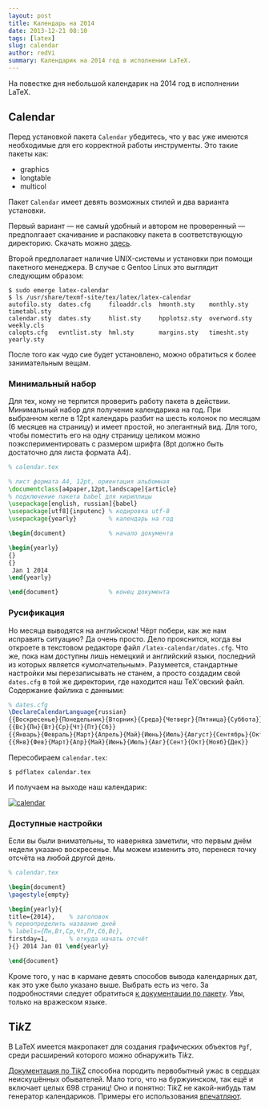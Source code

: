 ```yaml
---
layout: post
title: Календарь на 2014
date: 2013-12-21 08:10
tags: [latex]
slug: calendar
author: redVi
summary: Календарик на 2014 год в исполнении LaTeX.
---
```


На повестке дня небольшой календарик на 2014 год в исполнении LaTeX.

## Calendar

Перед установкой пакета `Calendar` убедитесь, что у вас уже имеются необходимые для его корректной работы инструменты. Это такие пакеты как:

- graphics
- longtable
- multicol

Пакет `Calendar` имеет девять возможных стилей и два варианта установки.

Первый вариант &mdash; не самый удобный и автором не проверенный &mdash; предполгаает скачивание и распаковку пакета в соответствующую директорию. Скачать можно [здесь](http://www.ctan.org/tex-archive/macros/latex/contrib/calendar).

Второй предполагает наличие UNIX-системы и установки при помощи пакетного менеджера. В случае с Gentoo Linux это выглядит следующим образом:

```console
$ sudo emerge latex-calendar
$ ls /usr/share/texmf-site/tex/latex/latex-calendar
autofilo.sty  dates.cfg     filoaddr.cls  hmonth.sty    monthly.sty   timetabl.sty
calendar.sty  dates.sty     hlist.sty     hpplotsz.sty  overword.sty  weekly.cls
calopts.cfg   evntlist.sty  hml.sty       margins.sty   timesht.sty   yearly.sty
```

После того как чудо сие будет установлено, можно обратиться к более занимательным вещам.

### Минимальный набор

Для тех, кому не терпится проверить работу пакета в действии. Минимальный набор для получение календарика на год. При выбранном кегле в 12pt календарь разбит на шесть колонок по месяцам (6 месяцев на страницу) и имеет простой, но элегантный вид. Для того, чтобы поместить его на одну страницу целиком можно поэкспериментировать с размером шрифта (8pt должно быть достаточно для листа формата A4).

```tex
% calendar.tex

% лист формата A4, 12pt, ориентация альбомная
\documentclass[a4paper,12pt,landscape]{article}
% подключение пакета babel для кириллицы
\usepackage[english, russian]{babel}
\usepackage[utf8]{inputenc} % кодировка utf-8
\usepackage{yearly}         % календарь на год

\begin{document}            % начало документа

\begin{yearly}
{}
{}
 Jan 1 2014
\end{yearly}

\end{document}              % конец документа
```

### Русификация

Но месяца выводятся на английском! Чёрт побери, как же нам исправить ситуацию? Да очень просто. Дело прояснится, когда вы откроете в текстовом редакторе файл `/latex-calendar/dates.cfg`. Что же, пока нам доступны лишь немецкий и английский языки, последний из которых является &laquo;умолчательным&raquo;. Разумеется, стандартные настройки мы перезаписывать не станем, а просто создадим свой `dates.cfg` в той же директории, где находится наш TeX'овский файл. Содержание файлика с данными:

```tex
% dates.cfg
\DeclareCalendarLanguage{russian}
{{Воскресенье}{Понедельник}{Вторник}{Среда}{Четверг}{Пятница}{Суббота}}
{{Вс}{Пн}{Вт}{Ср}{Чт}{Пт}{Сб}}
{{Январь}{Февраль}{Март}{Апрель}{Май}{Июнь}{Июль}{Август}{Сентябрь}{Октябрь}{Ноябрь}{Декабрь}}
{{Янв}{Фев}{Март}{Апр}{Май}{Июнь}{Июль}{Авг}{Сент}{Окт}{Нояб}{Дек}}
```

Пересобираем `calendar.tex`:

```console
$ pdflatex calendar.tex
```

И получаем на выходе наш календарик:

[![calendar](http://farm4.staticflickr.com/3670/10571742623_331dcb72d8_n.jpg "Календарь в LaTeX")](http://farm4.staticflickr.com/3670/10571742623_f2b5ac0d74_o.png)

### Доступные настройки

Если вы были внимательны, то наверняка заметили, что первым днём недели указано воскресенье. Мы можем изменить это, перенеся точку отсчёта на любой другой день.

```tex
% calendar.tex

\begin{document}
\pagestyle{empty}

\begin{yearly}{
title={2014},    % заголовок
% переопределить название дней
% labels={Пн,Вт,Ср,Чт,Пт,Сб,Вс},
firstday=1,      % откуда начать отсчёт
}{} 2014 Jan 01 \end{yearly}

\end{document}
```


Кроме того, у нас в кармане девять способов вывода календарных дат, как это уже было указано выше. Выбрать есть из чего. За подробностями следует обратиться [к документации по пакету](http://www.mit.edu/~opus/Thespis/calendar/calguide.pdf). Увы, только на вражеском языке.

## Ti*k*Z

В LaTeX имеется макропакет для создания графических объектов `Pgf`, среди расширений которого можно обнаружить Ti*k*z.

[Документация по Ti*k*Z](http://mirrors.nlab.su/ctan/graphics/pgf/base/doc/generic/pgf/pgfmanual.pdf) способна породить первобытный ужас в сердцах неискушённых обывателей. Мало того, что на буржуинском, так ещё и включает целых 698 страниц! Оно и понятно: Ti*k*Z не какой-нибудь там генератор календариков. Примеры его использования [впечатляют](http://www.texample.net/tikz/examples/).

